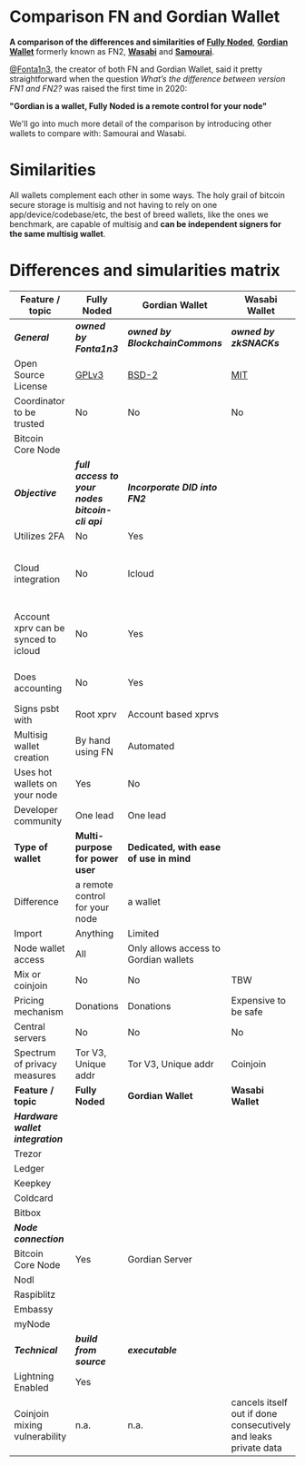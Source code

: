 
# Comparison FN and Gordian Wallet

**A comparison of the differences and similarities of [Fully Noded](https://github.com/Fonta1n3/FullyNoded)**, **[Gordian Wallet](https://github.com/BlockchainCommons/GordianWallet-iOS)** formerly known as FN2, **[Wasabi](https://github.com/zkSNACKs/WalletWasabi)** and **[Samourai](https://github.com/Samourai-Wallet)**.

[@Fonta1n3](https://github.com/Fonta1n3), the creator of both FN and Gordian Wallet, said it pretty straightforward when the question *What’s the difference between version FN1 and FN2?* was raised the first time in 2020: <br/>

**"Gordian is a wallet, Fully Noded is a remote control for your node"**

We'll go into much more detail of the comparison by introducing other wallets to compare with: Samourai and Wasabi.

# Similarities

All wallets complement each other in some ways. The holy grail of bitcoin secure storage is multisig and not having to rely on one app/device/codebase/etc, the best of breed wallets, like the ones we benchmark, are capable of multisig and **can be independent signers for the same multisig wallet**.

# Differences and simularities matrix

| Feature / topic                  | Fully Noded                             | Gordian Wallet                       | Wasabi Wallet                           | Samourai Wallet                           | Implication   |
| ---------------------------------| ----------------------------------------| -------------------------------------| ----------------------------------------| ----------------------------------------| ----------------| 
| ***General***                        | ***owned by Fonta1n3***   | ***owned by BlockchainCommons***             |***owned by zkSNACKs***|***owned by Katana Cryptographic***   ||
| Open Source License  | [GPLv3](https://github.com/Fonta1n3/FullyNoded/blob/master/LICENSE.md)                                         | [BSD-2](https://github.com/BlockchainCommons/GordianWallet-iOS/blob/master/LICENSE)                  | [MIT](https://github.com/zkSNACKs/WalletWasabi/blob/master/LICENSE.md)                                |[Unlicense](https://github.com/Samourai-Wallet/samourai-wallet-android/blob/develop/LICENSE)     ||
| Coordinator to be trusted               | No                                     | No        |No|Yes|TBW                                               |
| Bitcoin Core Node             |                                      |         ||| 
| ***Objective***                        | ***full access to your nodes bitcoin-cli api***   | ***Incorporate DID into FN2***             ||| Decentralised Identity creation, Signing & Backup |
| Utilizes 2FA               | No                                      | Yes                                  ||| TBW                                               |
| Cloud integration               | No                                      | Icloud                                  ||| Icould for atrributes, DID Documents, Virtual Credentials?                      |
| Account xprv can be synced to icloud | No                                   | Yes                                   |||On FN its stored on the local keychain (secure enclave) only   |
| Does accounting                  | No                                      | Yes                                  ||| Users of Gordian are pseudonymous                     |
| Signs psbt with                  | Root xprv                               | Account based xprvs                  ||| TBW                                               |
| Multisig wallet creation         | By hand using FN                        | Automated                            ||| TBW                                               |
| Uses hot wallets on your node    | Yes                                     | No                                   ||| TBW                                               |
| Developer community                  | One lead | One lead | | || 
| **Type of wallet**               | **Multi-purpose for power user**        | **Dedicated, with ease of use in mind**  |||                                                   |
| Difference                       | a remote control for your node          | a wallet                             |||                                               |
| Import                           | Anything                                | Limited                              ||| TBW                                               |
| Node wallet access               | All                                     | Only allows access to Gordian wallets    ||| TBW                                               |
| Mix or coinjoin               | No                                     | No        | TBW                                           |||
| Pricing mechanism               | Donations                                     | Donations        |Expensive to be safe|| TBW                                               |
| Central servers               | No                                     | No        |No|Yes| TBW                                               |
| Spectrum of privacy measures       | Tor V3, Unique addr                                    | Tor V3, Unique addr    |Coinjoin |Coinjoin | |TBW                                               |
| **Feature / topic**                  | **Fully Noded**                             | **Gordian Wallet**                       | **Wasabi Wallet**                           | **Samourai Wallet**                           | **Implication**  |
| ***Hardware wallet integration***     |    |          |||
| Trezor               |                                     |        ||| 
| Ledger               |                                     |        ||| 
| Keepkey               |                                     |        ||| 
| Coldcard               |                                     |        ||| 
| Bitbox               |                                     |        ||| 
| ***Node connection***     |    |          |||
| Bitcoin Core Node        | Yes              | Gordian Server  ||| 
| Nodl             |                                      |         ||| 
| Raspiblitz             |                                      |         || 
| Embassy             |                                      |         ||| 
| myNode             |                                      |         ||| 
| ***Technical***                        | ***build from source***   | ***executable***             |||
| Lightning Enabled             | Yes                          |         ||| 
| Coinjoin mixing vulnerability  | n.a.|n.a.| cancels itself out if done consecutively and leaks private data| no such vulnerability present|